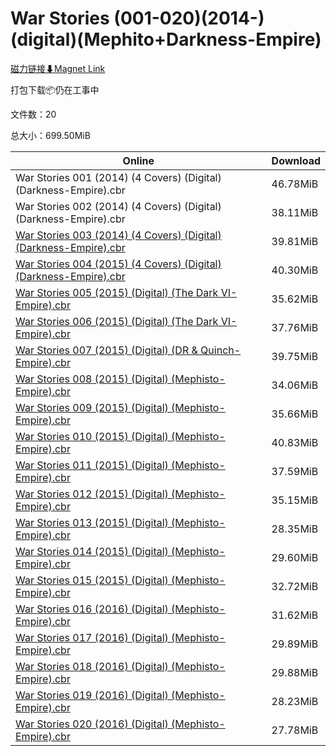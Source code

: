 # War Stories (001-020)(2014-)(digital)(Mephito+Darkness-Empire)

[磁力链接⬇Magnet Link](magnet:?xt=urn:btih:f4f2dac7fa310405fff530908ffe1d53706e0e79&dn=War%20Stories%20%28001-020%29%282014-%29%28digital%29%28Mephito%2BDarkness-Empire%29)

打包下载📦仍在工事中

文件数：20

总大小：699.50MiB

Online | Download
--- | ---
War Stories 001 (2014) (4 Covers) (Digital) (Darkness-Empire).cbr | 46.78MiB
War Stories 002 (2014) (4 Covers) (Digital) (Darkness-Empire).cbr | 38.11MiB
[War Stories 003 (2014) (4 Covers) (Digital) (Darkness-Empire).cbr](https://github.com/alicewish/markdown/blob/master/comic/War-Stories-003-2014-4-Covers-Digital-Darkness-Empire-cbr.md) | 39.81MiB
[War Stories 004 (2015) (4 Covers) (Digital) (Darkness-Empire).cbr](https://github.com/alicewish/markdown/blob/master/comic/War-Stories-004-2015-4-Covers-Digital-Darkness-Empire-cbr.md) | 40.30MiB
[War Stories 005 (2015) (Digital) (The Dark VI-Empire).cbr](https://github.com/alicewish/markdown/blob/master/comic/War-Stories-005-2015-Digital-Dark-VI-Empire-cbr.md) | 35.62MiB
[War Stories 006 (2015) (Digital) (The Dark VI-Empire).cbr](https://github.com/alicewish/markdown/blob/master/comic/War-Stories-006-2015-Digital-Dark-VI-Empire-cbr.md) | 37.76MiB
[War Stories 007 (2015) (Digital) (DR & Quinch-Empire).cbr](https://github.com/alicewish/markdown/blob/master/comic/War-Stories-007-2015-Digital-DR-Quinch-Empire-cbr.md) | 39.75MiB
[War Stories 008 (2015) (Digital) (Mephisto-Empire).cbr](https://github.com/alicewish/markdown/blob/master/comic/War-Stories-008-2015-Digital-Mephisto-Empire-cbr.md) | 34.06MiB
[War Stories 009 (2015) (Digital) (Mephisto-Empire).cbr](https://github.com/alicewish/markdown/blob/master/comic/War-Stories-009-2015-Digital-Mephisto-Empire-cbr.md) | 35.66MiB
[War Stories 010 (2015) (Digital) (Mephisto-Empire).cbr](https://github.com/alicewish/markdown/blob/master/comic/War-Stories-010-2015-Digital-Mephisto-Empire-cbr.md) | 40.83MiB
[War Stories 011 (2015) (Digital) (Mephisto-Empire).cbr](https://github.com/alicewish/markdown/blob/master/comic/War-Stories-011-2015-Digital-Mephisto-Empire-cbr.md) | 37.59MiB
[War Stories 012 (2015) (Digital) (Mephisto-Empire).cbr](https://github.com/alicewish/markdown/blob/master/comic/War-Stories-012-2015-Digital-Mephisto-Empire-cbr.md) | 35.15MiB
[War Stories 013 (2015) (Digital) (Mephisto-Empire).cbr](https://github.com/alicewish/markdown/blob/master/comic/War-Stories-013-2015-Digital-Mephisto-Empire-cbr.md) | 28.35MiB
[War Stories 014 (2015) (Digital) (Mephisto-Empire).cbr](https://github.com/alicewish/markdown/blob/master/comic/War-Stories-014-2015-Digital-Mephisto-Empire-cbr.md) | 29.60MiB
[War Stories 015 (2015) (Digital) (Mephisto-Empire).cbr](https://github.com/alicewish/markdown/blob/master/comic/War-Stories-015-2015-Digital-Mephisto-Empire-cbr.md) | 32.72MiB
[War Stories 016 (2016) (Digital) (Mephisto-Empire).cbr](https://github.com/alicewish/markdown/blob/master/comic/War-Stories-016-2016-Digital-Mephisto-Empire-cbr.md) | 31.62MiB
[War Stories 017 (2016) (Digital) (Mephisto-Empire).cbr](https://github.com/alicewish/markdown/blob/master/comic/War-Stories-017-2016-Digital-Mephisto-Empire-cbr.md) | 29.89MiB
[War Stories 018 (2016) (Digital) (Mephisto-Empire).cbr](https://github.com/alicewish/markdown/blob/master/comic/War-Stories-018-2016-Digital-Mephisto-Empire-cbr.md) | 29.88MiB
[War Stories 019 (2016) (Digital) (Mephisto-Empire).cbr](https://github.com/alicewish/markdown/blob/master/comic/War-Stories-019-2016-Digital-Mephisto-Empire-cbr.md) | 28.23MiB
[War Stories 020 (2016) (Digital) (Mephisto-Empire).cbr](https://github.com/alicewish/markdown/blob/master/comic/War-Stories-020-2016-Digital-Mephisto-Empire-cbr.md) | 27.78MiB